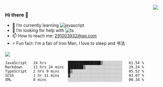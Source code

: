 <img align='right' src='https://github-readme-stats.vercel.app/api?username=niaogege&show_icons=true&theme=radical'/>

### Hi there 👋

- 🌱 I’m currently learning ![javascript](https://img.shields.io/badge/javacript-learn-orange)
- 🤔 I’m looking for help with ![ts](https://img.shields.io/badge/ts-learn-yellow)
- 📫 How to reach me: 291003932@qq.com
- ⚡ Fun fact:  I'm a fan of Iron Man, I love to sleep and 书法

![](https://github-readme-stats.vercel.app/api/top-langs/?username=niaogege&layout=compact)

<!--START_SECTION:waka-->
```text
JavaScript   24 hrs          ███████████████▒░░░░░░░░░   61.54 % 
Markdown     11 hrs 24 mins  ███████▒░░░░░░░░░░░░░░░░░   29.24 % 
TypeScript   2 hrs 9 mins    █▒░░░░░░░░░░░░░░░░░░░░░░░   05.52 % 
SCSS         1 hr 11 mins    ▓░░░░░░░░░░░░░░░░░░░░░░░░   03.07 % 
XML          8 mins          ░░░░░░░░░░░░░░░░░░░░░░░░░   00.34 % 
```
<!--END_SECTION:waka-->
